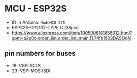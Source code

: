 # MCU - ESP32S

- ID in Arduino: `NodeMCU-32S`
- ESP32S-CP2102-TYPE C (38pin)
- https://www.aliexpress.com/item/1005006161858012.html?spm=a2g0o.order_list.order_list_main.11.74fb1802DASUqN

## pin numbers for buses

- 18: VSPI SCLK
- 23: VSPI MOSI/SDI

